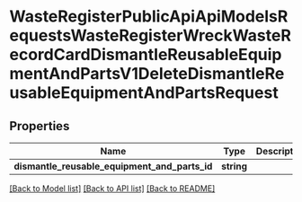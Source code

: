# WasteRegisterPublicApiApiModelsRequestsWasteRegisterWreckWasteRecordCardDismantleReusableEquipmentAndPartsV1DeleteDismantleReusableEquipmentAndPartsRequest

## Properties
Name | Type | Description | Notes
------------ | ------------- | ------------- | -------------
**dismantle_reusable_equipment_and_parts_id** | **string** |  | [optional] 

[[Back to Model list]](../README.md#documentation-for-models) [[Back to API list]](../README.md#documentation-for-api-endpoints) [[Back to README]](../README.md)


